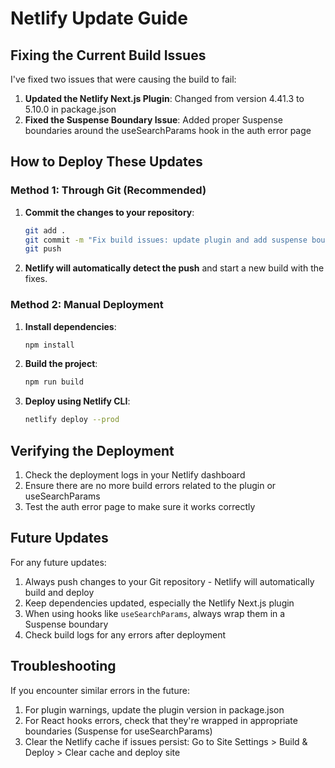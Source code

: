 # Netlify Update Guide

## Fixing the Current Build Issues

I've fixed two issues that were causing the build to fail:

1. **Updated the Netlify Next.js Plugin**: Changed from version 4.41.3 to 5.10.0 in package.json
2. **Fixed the Suspense Boundary Issue**: Added proper Suspense boundaries around the useSearchParams hook in the auth error page

## How to Deploy These Updates

### Method 1: Through Git (Recommended)

1. **Commit the changes to your repository**:
   ```bash
   git add .
   git commit -m "Fix build issues: update plugin and add suspense boundary"
   git push
   ```

2. **Netlify will automatically detect the push** and start a new build with the fixes.

### Method 2: Manual Deployment

1. **Install dependencies**:
   ```bash
   npm install
   ```

2. **Build the project**:
   ```bash
   npm run build
   ```

3. **Deploy using Netlify CLI**:
   ```bash
   netlify deploy --prod
   ```

## Verifying the Deployment

1. Check the deployment logs in your Netlify dashboard
2. Ensure there are no more build errors related to the plugin or useSearchParams
3. Test the auth error page to make sure it works correctly

## Future Updates

For any future updates:

1. Always push changes to your Git repository - Netlify will automatically build and deploy
2. Keep dependencies updated, especially the Netlify Next.js plugin
3. When using hooks like `useSearchParams`, always wrap them in a Suspense boundary
4. Check build logs for any errors after deployment

## Troubleshooting

If you encounter similar errors in the future:

1. For plugin warnings, update the plugin version in package.json
2. For React hooks errors, check that they're wrapped in appropriate boundaries (Suspense for useSearchParams)
3. Clear the Netlify cache if issues persist: Go to Site Settings > Build & Deploy > Clear cache and deploy site 